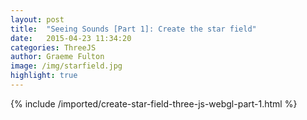 ```yaml
---
layout: post
title:  "Seeing Sounds [Part 1]: Create the star field"
date:   2015-04-23 11:34:20
categories: ThreeJS
author: Graeme Fulton
image: /img/starfield.jpg
highlight: true
---
```

{% include /imported/create-star-field-three-js-webgl-part-1.html %}
